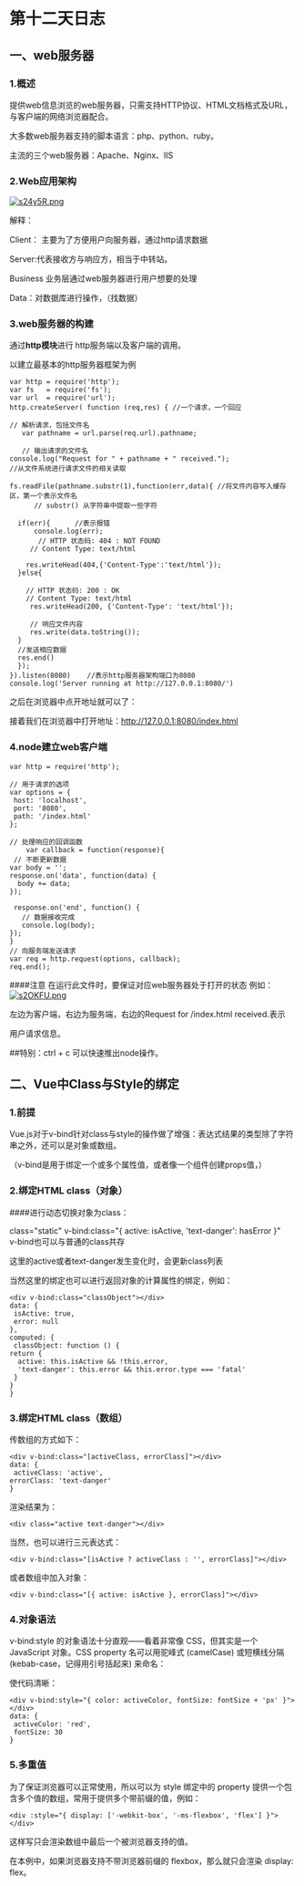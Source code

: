 # 第十二天日志
## 一、web服务器
### 1.概述
提供web信息浏览的web服务器，只需支持HTTP协议、HTML文档格式及URL，与客户端的网络浏览器配合。

大多数web服务器支持的脚本语言：php、python、ruby。

主流的三个web服务器：Apache、Nginx、IIS

### 2.Web应用架构

[![s24y5R.png](https://s3.ax1x.com/2021/01/19/s24y5R.png)](https://imgchr.com/i/s24y5R)

解释：

Client： 主要为了方便用户向服务器，通过http请求数据

Server:代表接收方与响应方，相当于中转站。

Business 业务层通过web服务器进行用户想要的处理

Data：对数据库进行操作，（找数据）

### 3.**web服务器**的构建

通过**http模块**进行 http服务端以及客户端的调用。

以建立最基本的http服务器框架为例

	var http = require('http');
	var fs   = require('fs');
	var url  = require('url');
	http.createServer( function (req,res) { //一个请求，一个回应

    // 解析请求，包括文件名
       var pathname = url.parse(req.url).pathname;

       // 输出请求的文件名
   	console.log("Request for " + pathname + " received.");
  	//从文件系统进行请求文件的相关读取

  	fs.readFile(pathname.substr(1),function(err,data){ //将文件内容写入缓存区，第一个表示文件名
          // substr() 从字符串中提取一些字符

      if(err){      //表示报错
          console.log(err);
           // HTTP 状态码: 404 : NOT FOUND
         // Content Type: text/html

        res.writeHead(404,{'Content-Type':'text/html'});
      }else{

        // HTTP 状态码: 200 : OK
        // Content Type: text/html
         res.writeHead(200, {'Content-Type': 'text/html'});    
         
         // 响应文件内容
         res.write(data.toString());  
      }
      //发送相应数据
      res.end()
	  });
	}).listen(8080)    //表示http服务器架构端口为8080
	console.log('Server running at http://127.0.0.1:8080/')

之后在浏览器中点开地址就可以了：

接着我们在浏览器中打开地址：http://127.0.0.1:8080/index.html

### 4.node建立web客户端

	var http = require('http');
 
	// 用于请求的选项
	var options = {
  	 host: 'localhost',
  	 port: '8080',
  	 path: '/index.html'  
	};
 
	// 处理响应的回调函数
		var callback = function(response){
  	 // 不断更新数据
   	var body = '';
   	response.on('data', function(data) {
      body += data;
   	});
  	 
  	 response.on('end', function() {
   	   // 数据接收完成
   	   console.log(body);
   	});
	}
	// 向服务端发送请求
	var req = http.request(options, callback);
	req.end();

####注意
在运行此文件时，要保证对应web服务器处于打开的状态
例如：
[![s2OKFU.png](https://s3.ax1x.com/2021/01/19/s2OKFU.png)](https://imgchr.com/i/s2OKFU)

左边为客户端，右边为服务端，右边的Request for /index.html received.表示

用户请求信息。

##特别：ctrl + c 可以快速推出node操作。

## 二、Vue中Class与Style的绑定

### 1.前提

Vue.js对于v-bind针对class与style的操作做了增强：表达式结果的类型除了字符串之外，还可以是对象或数组。

（v-bind是用于绑定一个或多个属性值，或者像一个组件创建props值，）

### 2.绑定HTML class（对象）

####进行动态切换对象为class：
	<div>
 	 class="static"
 	 v-bind:class="{ active: isActive, 'text-danger': hasError }"
	</div>
v-bind也可以与普通的class共存

这里的active或者text-danger发生变化时，会更新class列表

当然这里的绑定也可以进行返回对象的计算属性的绑定，例如：

	<div v-bind:class="classObject"></div>
	data: {
 	 isActive: true,
 	 error: null
	},
	computed: {
 	 classObject: function () {
    return {
      active: this.isActive && !this.error,
      'text-danger': this.error && this.error.type === 'fatal'
   	 }
  	}
	}

### 3.绑定HTML class（数组）

传数组的方式如下：

	<div v-bind:class="[activeClass, errorClass]"></div>
	data: {
 	 activeClass: 'active',
  	errorClass: 'text-danger'
	}

渲染结果为：

	<div class="active text-danger"></div>

当然，也可以进行三元表达式：

	<div v-bind:class="[isActive ? activeClass : '', errorClass]"></div>

或者数组中加入对象：

	<div v-bind:class="[{ active: isActive }, errorClass]"></div>

### 4.对象语法

v-bind:style 的对象语法十分直观——看着非常像 CSS，但其实是一个 JavaScript 对象。CSS property 名可以用驼峰式 (camelCase) 或短横线分隔 (kebab-case，记得用引号括起来) 来命名：

使代码清晰：

	<div v-bind:style="{ color: activeColor, fontSize: fontSize + 'px' }"></div>
	data: {
 	 activeColor: 'red',
 	 fontSize: 30
	}

### 5.多重值

为了保证浏览器可以正常使用，所以可以为 style 绑定中的 property 提供一个包含多个值的数组，常用于提供多个带前缀的值，例如：

	<div :style="{ display: ['-webkit-box', '-ms-flexbox', 'flex'] }"></div>

这样写只会渲染数组中最后一个被浏览器支持的值。

在本例中，如果浏览器支持不带浏览器前缀的 flexbox，那么就只会渲染 display: flex。